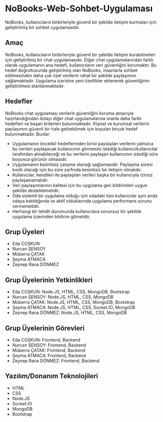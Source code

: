 # NoBooks-Web-Sohbet-Uygulaması
NoBooks, kullanıcıların birbirleriyle güvenli bir şekilde iletişim kurmaları için geliştirilmiş bir sohbet uygulamasıdır.
## Amaç  
NoBooks, kullanıcıların birbirleriyle güvenli bir şekilde iletişim kurabilmeleri için geliştirilmiş bir 
chat uygulamasıdır. Diğer chat uygulamalarından farklı olarak uygulamanın ana hedefi, 
kullanıcıların veri güvenliğini korumaktır. Bu hedef doğrultusunda geliştirilmiş olan NoBooks, 
insanlarla sohbet edilmesinden daha çok özel verilerin rahat bir şekilde paylaşımını sağlamaktadır. 
Uygulama içerisine yeni özellikler eklenerek güvenliğinin geliştirilmesi planlanmaktadır.

## Hedefler
NoBooks chat uygulaması verilerin güvenliğini koruma amacıyla hazırlandığından dolayı 
diğer chat uygulamalarına oranla daha farklı hedefleri ve başarı kriterleri bulunmaktadır. 
Kişisel ve kurumsal verilerin paylaşımını güvenli bir hale getirebilmek için koyulan birçok 
hedef bulunmaktadır. Bunlar:
- Uygulamanın öncelikli hedeflerinden birisi paylaşılan verilerin yalnızca bu verileri 
paylaşacak kullanıcının görmesini istediği kullanıcı/kullanıcılar tarafından alınabileceği ve bu 
verilerin paylaşan kullanıcının istediği süre boyunca görünür olmasıdır.
- Uygulamanın kesintisiz çalışma olanağı sağlamasıdır. Paylaşma süresi kısıtlı olacağı 
için bu süre zarfında kesintisiz bir iletişim olmalıdır.
- Kullanıcılar, kendileri ile paylaşılan verileri başka bir kullanıcıyla izinsiz 
paylaşamamalıdır. 
- Veri paylaşımlarının kalitesi için bu uygulama geri bildirimleri uygun şekilde 
desteklemelidir.
- Oda sistemli bir uygulama olduğu için odadaki tüm kullanıcılar aynı anda odaya 
katıldığında ve aktif olduklarında uygulama performans sorunu vermemelidir.
- Herhangi bir tehdit durumunda kullanıcılara sorunsuz bir şekilde uygulama 
üzerinden bildirim gitmelidir.

## Grup Üyeleri
- Eda COŞKUN
- Nurcan ŞENSOY
- Müberra ÇATAK
- Şeyma ATMACA
- Zeynep Rana DÖNMEZ

## Grup Üyelerinin Yetkinlikleri
- Eda COŞKUN: Node.JS, HTML, CSS, MongoDB, Bootstrap
- Nurcan ŞENSOY: Node.JS, HTML, CSS, MongoDB
- Müberra ÇATAK: Node.JS, HTML, CSS, MongoDB, Bootstrap
- Şeyma ATMACA: Node.JS, HTML, CSS, Socket.IO, MongoDB
- Zeynep Rana DÖNMEZ: Node.JS, HTML, CSS, MongoDB

## Grup Üyelerinin Görevleri
- Eda COŞKUN: Frontend, Backend
- Nurcan ŞENSOY: Frontend, Backend
- Müberra ÇATAK: Frontend, Backend
- Şeyma ATMACA: Frontend, Backend
- Zeynep Rana DÖNMEZ: Frontend, Backend

## Yazılım/Donanım Teknolojileri
- HTML
- CSS
- Node.JS
- Socket.IO
- MongoDB
- Bootstrap

##

